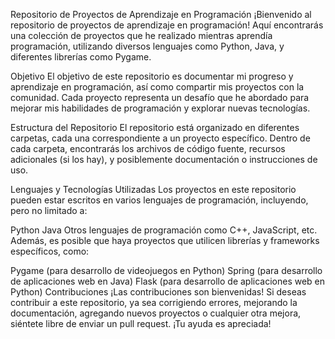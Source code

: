 Repositorio de Proyectos de Aprendizaje en Programación
¡Bienvenido al repositorio de proyectos de aprendizaje en programación! Aquí encontrarás una colección de proyectos que he realizado mientras aprendía programación, utilizando diversos lenguajes como Python, Java, y diferentes librerías como Pygame.

Objetivo
El objetivo de este repositorio es documentar mi progreso y aprendizaje en programación, así como compartir mis proyectos con la comunidad. Cada proyecto representa un desafío que he abordado para mejorar mis habilidades de programación y explorar nuevas tecnologías.

Estructura del Repositorio
El repositorio está organizado en diferentes carpetas, cada una correspondiente a un proyecto específico. Dentro de cada carpeta, encontrarás los archivos de código fuente, recursos adicionales (si los hay), y posiblemente documentación o instrucciones de uso.

Lenguajes y Tecnologías Utilizadas
Los proyectos en este repositorio pueden estar escritos en varios lenguajes de programación, incluyendo, pero no limitado a:

Python
Java
Otros lenguajes de programación como C++, JavaScript, etc.
Además, es posible que haya proyectos que utilicen librerías y frameworks específicos, como:

Pygame (para desarrollo de videojuegos en Python)
Spring (para desarrollo de aplicaciones web en Java)
Flask (para desarrollo de aplicaciones web en Python)
Contribuciones
¡Las contribuciones son bienvenidas! Si deseas contribuir a este repositorio, ya sea corrigiendo errores, mejorando la documentación, agregando nuevos proyectos o cualquier otra mejora, siéntete libre de enviar un pull request. ¡Tu ayuda es apreciada!
